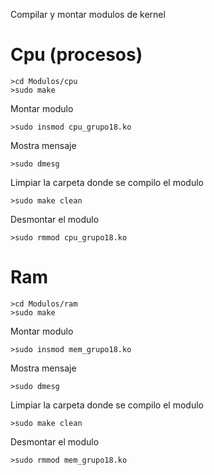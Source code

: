 Compilar y montar modulos de kernel

# Cpu (procesos)

```
>cd Modulos/cpu
>sudo make
```

Montar modulo

```
>sudo insmod cpu_grupo18.ko
```

Mostra mensaje

```
>sudo dmesg
```

Limpiar la carpeta donde se compilo el modulo

```
>sudo make clean
```

Desmontar el modulo

```
>sudo rmmod cpu_grupo18.ko
```



# Ram 

```
>cd Modulos/ram
>sudo make
```

Montar modulo

```
>sudo insmod mem_grupo18.ko
```

Mostra mensaje

```
>sudo dmesg
```

Limpiar la carpeta donde se compilo el modulo

```
>sudo make clean
```

Desmontar el modulo

```
>sudo rmmod mem_grupo18.ko
```

